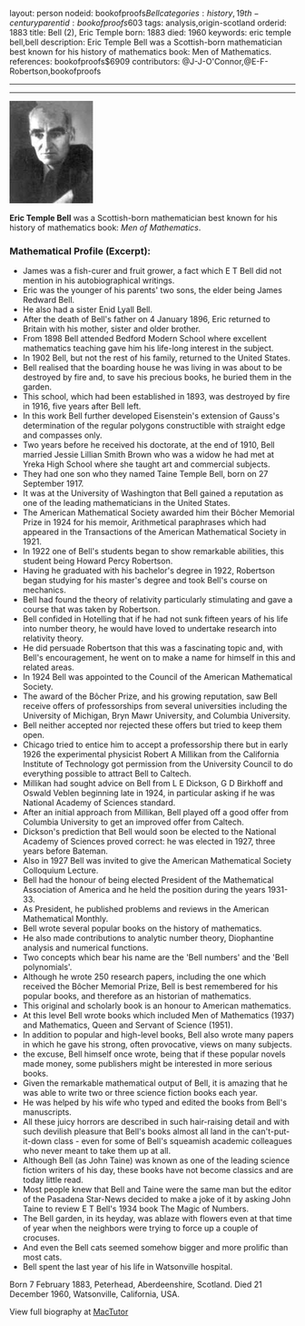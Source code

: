 layout: person
nodeid: bookofproofs$Bell
categories: history,19th-century
parentid: bookofproofs$603
tags: analysis,origin-scotland
orderid: 1883
title: Bell (2), Eric Temple
born: 1883
died: 1960
keywords: eric temple bell,bell
description: Eric Temple Bell was a Scottish-born mathematician best known for his history of mathematics book: Men of Mathematics.
references: bookofproofs$6909
contributors: @J-J-O'Connor,@E-F-Robertson,bookofproofs

---



---

![Bell.jpg](https://github.com/bookofproofs/bookofproofs.github.io/blob/main/_sources/_assets/images/portraits/Bell.jpg?raw=true)

**Eric Temple Bell** was a Scottish-born mathematician best known for his history of mathematics book: _Men of Mathematics_.

### Mathematical Profile (Excerpt):
* James was a fish-curer and fruit grower, a fact which E T Bell did not mention in his autobiographical writings.
* Eric was the younger of his parents' two sons, the elder being James Redward Bell.
* He also had a sister Enid Lyall Bell.
* After the death of Bell's father on 4 January 1896, Eric returned to Britain with his mother, sister and older brother.
* From 1898 Bell attended Bedford Modern School where excellent mathematics teaching gave him his life-long interest in the subject.
* In 1902 Bell, but not the rest of his family, returned to the United States.
* Bell realised that the boarding house he was living in was about to be destroyed by fire and, to save his precious books, he buried them in the garden.
* This school, which had been established in 1893, was destroyed by fire in 1916, five years after Bell left.
* In this work Bell further developed Eisenstein's extension of Gauss's determination of the regular polygons constructible with straight edge and compasses only.
* Two years before he received his doctorate, at the end of 1910, Bell married Jessie Lillian Smith Brown who was a widow he had met at Yreka High School where she taught art and commercial subjects.
* They had one son who they named Taine Temple Bell, born on 27 September 1917.
* It was at the University of Washington that Bell gained a reputation as one of the leading mathematicians in the United States.
* The American Mathematical Society awarded him their Bôcher Memorial Prize in 1924 for his memoir, Arithmetical paraphrases which had appeared in the Transactions of the American Mathematical Society in 1921.
* In 1922 one of Bell's students began to show remarkable abilities, this student being Howard Percy Robertson.
* Having he graduated with his bachelor's degree in 1922, Robertson began studying for his master's degree and took Bell's course on mechanics.
* Bell had found the theory of relativity particularly stimulating and gave a course that was taken by Robertson.
* Bell confided in Hotelling that if he had not sunk fifteen years of his life into number theory, he would have loved to undertake research into relativity theory.
* He did persuade Robertson that this was a fascinating topic and, with Bell's encouragement, he went on to make a name for himself in this and related areas.
* In 1924 Bell was appointed to the Council of the American Mathematical Society.
* The award of the Bôcher Prize, and his growing reputation, saw Bell receive offers of professorships from several universities including the University of Michigan, Bryn Mawr University, and Columbia University.
* Bell neither accepted nor rejected these offers but tried to keep them open.
* Chicago tried to entice him to accept a professorship there but in early 1926 the experimental physicist Robert A Millikan from the California Institute of Technology got permission from the University Council to do everything possible to attract Bell to Caltech.
* Millikan had sought advice on Bell from L E Dickson, G D Birkhoff and Oswald Veblen beginning late in 1924, in particular asking if he was National Academy of Sciences standard.
* After an initial approach from Millikan, Bell played off a good offer from Columbia University to get an improved offer from Caltech.
* Dickson's prediction that Bell would soon be elected to the National Academy of Sciences proved correct: he was elected in 1927, three years before Bateman.
* Also in 1927 Bell was invited to give the American Mathematical Society Colloquium Lecture.
* Bell had the honour of being elected President of the Mathematical Association of America and he held the position during the years 1931-33.
* As President, he published problems and reviews in the American Mathematical Monthly.
* Bell wrote several popular books on the history of mathematics.
* He also made contributions to analytic number theory, Diophantine analysis and numerical functions.
* Two concepts which bear his name are the 'Bell numbers' and the 'Bell polynomials'.
* Although he wrote 250 research papers, including the one which received the Bôcher Memorial Prize, Bell is best remembered for his popular books, and therefore as an historian of mathematics.
* This original and scholarly book is an honour to American mathematics.
* At this level Bell wrote books which included Men of Mathematics (1937) and Mathematics, Queen and Servant of Science (1951).
* In addition to popular and high-level books, Bell also wrote many papers in which he gave his strong, often provocative, views on many subjects.
* the excuse, Bell himself once wrote, being that if these popular novels made money, some publishers might be interested in more serious books.
* Given the remarkable mathematical output of Bell, it is amazing that he was able to write two or three science fiction books each year.
* He was helped by his wife who typed and edited the books from Bell's manuscripts.
* All these juicy horrors are described in such hair-raising detail and with such devilish pleasure that Bell's books almost all land in the can't-put-it-down class - even for some of Bell's squeamish academic colleagues who never meant to take them up at all.
* Although Bell (as John Taine) was known as one of the leading science fiction writers of his day, these books have not become classics and are today little read.
* Most people knew that Bell and Taine were the same man but the editor of the Pasadena Star-News decided to make a joke of it by asking John Taine to review E T Bell's 1934 book The Magic of Numbers.
* The Bell garden, in its heyday, was ablaze with flowers even at that time of year when the neighbors were trying to force up a couple of crocuses.
* And even the Bell cats seemed somehow bigger and more prolific than most cats.
* Bell spent the last year of his life in Watsonville hospital.

Born 7 February 1883, Peterhead, Aberdeenshire, Scotland. Died 21 December 1960, Watsonville, California, USA.

View full biography at [MacTutor](https://mathshistory.st-andrews.ac.uk/Biographies/Bell/)
